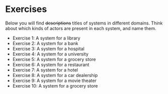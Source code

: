 # Exercises

Below you will find ~~descriptions~~ titles of systems in different domains. Think about which kinds of actors are present in each system, and name them.

- Exercise 1: A system for a library
- Exercise 2: A system for a bank
- Exercise 3: A system for a hospital
- Exercise 4: A system for a university
- Exercise 5: A system for a grocery store
- Exercise 6: A system for a restaurant
- Exercise 7: A system for a hotel
- Exercise 8: A system for a car dealership
- Exercise 9: A system for a movie theater
- Exercise 10: A system for a grocery store